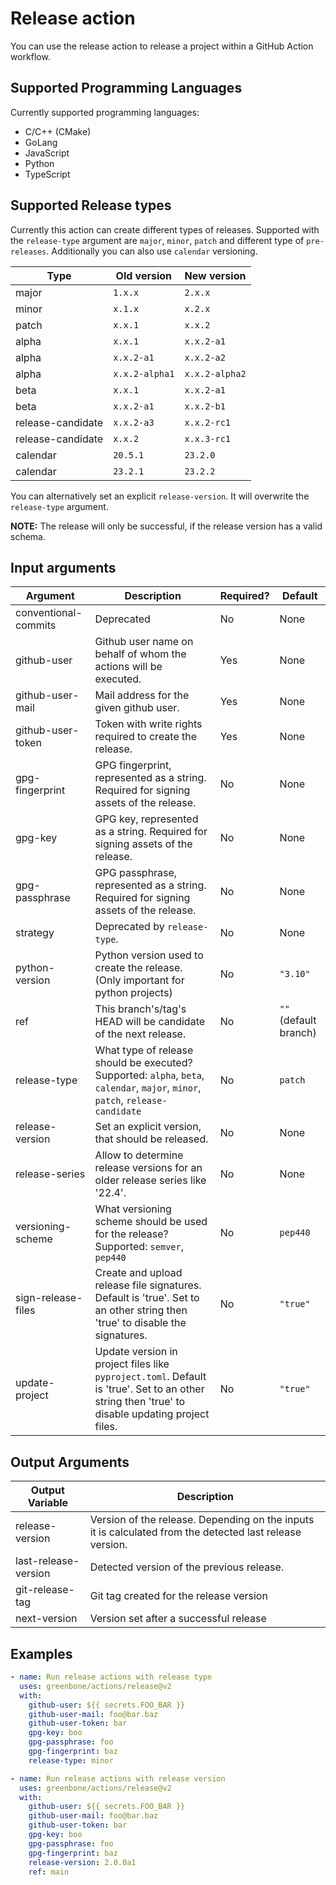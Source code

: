 # Release action

You can use the release action to release a project within a GitHub Action workflow.

## Supported Programming Languages

Currently supported programming languages:
* C/C++ (CMake)
* GoLang
* JavaScript
* Python
* TypeScript

## Supported Release types

Currently this action can create different types of releases.
Supported with the `release-type` argument are `major`, `minor`, `patch` and different type of `pre-releases`. Additionally you can also use `calendar` versioning.

| Type              | Old version      | New version      |
|-------------------|------------------|------------------|
| major             |      `1.x.x`     |      `2.x.x`     |
| minor             |      `x.1.x`     |      `x.2.x`     |
| patch             |      `x.x.1`     |      `x.x.2`     |
| alpha             |      `x.x.1`     |   `x.x.2-a1`     |
| alpha             |   `x.x.2-a1`     |   `x.x.2-a2`     |
| alpha             |   `x.x.2-alpha1` |   `x.x.2-alpha2` |
| beta              |      `x.x.1`     |   `x.x.2-a1`     |
| beta              |   `x.x.2-a1`     |   `x.x.2-b1`     |
| release-candidate |   `x.x.2-a3`     |  `x.x.2-rc1`     |
| release-candidate |      `x.x.2`     |  `x.x.3-rc1`     |
| calendar          |     `20.5.1`     |     `23.2.0`     |
| calendar          |     `23.2.1`     |     `23.2.2`     |

You can alternatively set an explicit `release-version`. It will overwrite the `release-type` argument.

**NOTE:** The release will only be successful, if the release version has a valid schema.

## Input arguments

| Argument             | Description                                                                                                                     | Required? | Default               |
|----------------------|---------------------------------------------------------------------------------------------------------------------------------|-----------|-----------------------|
| conventional-commits | Deprecated                                                                                                                      | No        | None                  |
| github-user          | Github user name on behalf of whom the actions will be executed.                                                                | Yes       | None                  |
| github-user-mail     | Mail address for the given github user.                                                                                         | Yes       | None                  |
| github-user-token    | Token with write rights required to create the release.                                                                         | Yes       | None                  |
| gpg-fingerprint      | GPG fingerprint, represented as a string. Required for signing assets of the release.                                           | No        | None                  |
| gpg-key              | GPG key, represented as a string. Required for signing assets of the release.                                                   | No        | None                  |
| gpg-passphrase       | GPG passphrase, represented as a string. Required for signing assets of the release.                                            | No        | None                  |
| strategy             | Deprecated by `release-type`.                                                                                                   | No        | None                  |
| python-version       | Python version used to create the release. (Only important for python projects)                                                 | No        | `"3.10"`              |
| ref                  | This branch's/tag's HEAD will be candidate of the next release.                                                                 | No        | `""` (default branch) |
| release-type         | What type of release should be executed? Supported: `alpha`, `beta`, `calendar`, `major`, `minor`, `patch`, `release-candidate` | No        | `patch`               |
| release-version      | Set an explicit version, that should be released.                                                                               | No        | None                  |
| release-series  | Allow to determine release versions for an older release series like '22.4'. | No | None |
| versioning-scheme    | What versioning scheme should be used for the release? Supported: `semver`, `pep440`                                            | No        | `pep440`              |
| sign-release-files | Create and upload release file signatures. Default is 'true'. Set to an other string then 'true' to disable the signatures. | No | `"true"` |
| update-project | Update version in project files like `pyproject.toml`. Default is 'true'. Set to an other string then 'true' to disable updating project files. | No | `"true"` |

## Output Arguments

|Output Variable|Description|
|---------------|-----------|
| release-version      | Version of the release. Depending on the inputs it is calculated from the detected last release version. |
| last-release-version | Detected version of the previous release. |
| git-release-tag      | Git tag created for the release version |
| next-version         | Version set after a successful release |


## Examples

```yml
- name: Run release actions with release type
  uses: greenbone/actions/release@v2
  with:
    github-user: ${{ secrets.FOO_BAR }}
    github-user-mail: foo@bar.baz
    github-user-token: bar
    gpg-key: boo
    gpg-passphrase: foo
    gpg-fingerprint: baz
    release-type: minor
```

```yml
- name: Run release actions with release version
  uses: greenbone/actions/release@v2
  with:
    github-user: ${{ secrets.FOO_BAR }}
    github-user-mail: foo@bar.baz
    github-user-token: bar
    gpg-key: boo
    gpg-passphrase: foo
    gpg-fingerprint: baz
    release-version: 2.0.0a1
    ref: main
```
